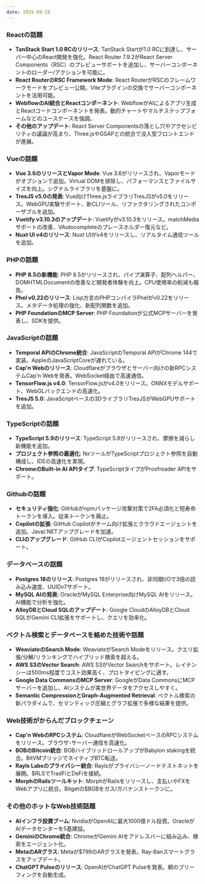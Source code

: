 ```yaml
---
date: 2025-09-28
---
```


### Reactの話題
- **TanStack Start 1.0 RCのリリース**: TanStack Startが1.0 RCに到達し、サーバー中心のReact開発を強化。React Router 7.9.2がReact Server Components（RSC）のプレビューサポートを追加し、サーバーコンポーネントのローダー/アクションを可能に。
- **React RouterのRSC Framework Mode**: React RouterがRSCのフレームワークモードをプレビュー公開。Viteプラグインの交換でサーバーコンポーネントを活用可能。
- **WebflowのAI統合とReactコンポーネント**: WebflowがAIによるアプリ生成とReactコードコンポーネントを発表。動的チャートやマルチステップフォームなどのユースケースを強調。
- **その他のアップデート**: React Server Componentsの落とし穴やアクセシビリティの議論が高まり、Three.jsやGSAPとの統合で没入型フロントエンドが進展。

### Vueの話題
- **Vue 3.6のリリースとVapor Mode**: Vue 3.6がリリースされ、Vaporモードがオプションで追加。Virtual DOMを排除し、パフォーマンスとファイルサイズを向上。シグナルライブラリを基盤に。
- **TresJS v5.0の発表**: Vue向けThree.jsライブラリTresJSがv5.0をリリース。WebGPU実験サポート、新CLIツール、リファクタリングされたコンポーザブルを追加。
- **Vuetify v3.10.3のアップデート**: Vuetifyがv3.10.3をリリース。matchMediaサポートの改善、VAutocompleteのプレースホルダー復元など。
- **Nuxt UI v4のリリース**: Nuxt UIがv4をリリースし、リアルタイム通信ツールを追加。

### PHPの話題
- **PHP 8.5の新機能**: PHP 8.5がリリースされ、パイプ演算子、配列ヘルパー、DOMHTMLDocumentの改善など開発者体験を向上。CPU使用率の削減も報告。
- **Phel v0.22のリリース**: Lisp方言のPHPコンパイラPhelがv0.22をリリース。メタデータ処理の強化、新配列関数を追加。
- **PHP FoundationのMCP Server**: PHP Foundationが公式MCPサーバーを発表し、SDKを提供。

### JavaScriptの話題
- **Temporal APIのChrome統合**: JavaScriptのTemporal APIがChrome 144で実装。AppleのJavaScriptCoreが遅れている。
- **Cap'n Webのリリース**: Cloudflareがブラウザとサーバー向けの新RPCシステムCap'n Webを発表。WebSocket経由で高速通信。
- **TensorFlow.js v4.0**: TensorFlow.jsがv4.0をリリース。ONNXモデルサポート、WebGLバックエンドの高速化。
- **TresJS 5.0**: JavaScriptベースの3DライブラリTresJSがWebGPUサポートを追加。

### TypeScriptの話題
- **TypeScript 5.9のリリース**: TypeScript 5.9がリリースされ、摩擦を減らし新機能を追加。
- **プロジェクト参照の最適化**: NxツールがTypeScriptプロジェクト参照を自動構成し、IDEの高速化を実現。
- **ChromeのBuilt-in AI APIタイプ**: TypeScriptタイプがProofreader APIをサポート。

### Githubの話題
- **セキュリティ強化**: GitHubがnpmパッケージ攻撃対策で2FA必須化と短寿命トークンを導入。従来トークンを廃止。
- **Copilotの拡張**: GitHub Copilotがチーム向け拡張とクラウドエージェントを追加。Java/.NETアップグレードを加速。
- **CLIのアップグレード**: GitHub CLIがCopilotエージェントセッションをサポート。

### データベースの話題
- **Postgres 18のリリース**: Postgres 18がリリースされ、非同期I/Oで3倍の読み込み速度、UUIDv7サポート。
- **MySQL AIの発表**: OracleがMySQL Enterprise向けMySQL AIをリリース。AI機能で分析を強化。
- **AlloyDBとCloud SQLのアップデート**: Google CloudのAlloyDBとCloud SQLがGemini CLI拡張をサポートし、クエリを効率化。

### ベクトル検索とデータベースを絡めた技術や話題
- **WeaviateのSearch Mode**: WeaviateがSearch Modeをリリース。クエリ拡張/分解/リランキングでハイブリッド検索を超える。
- **AWS S3のVector Search**: AWS S3がVector Searchをサポート。レイテンシーは500ms程度でコスト効果高く、プロトタイピングに適す。
- **Google Data CommonsのMCP Server**: GoogleがData CommonsにMCPサーバーを追加し、AIシステムが実世界データをアクセスしやすく。
- **Semantic CompressionとGraph-Augmented Retrieval**: ベクトル検索の新パラダイムで、セマンティック圧縮とグラフ拡張で多様な結果を提供。

### Web技術がからんだブロックチェーン
- **Cap'n WebのRPCシステム**: CloudflareがWebSocketベースのRPCシステムをリリース。ブラウザ-サーバー通信を高速化。
- **BOBのBitcoin統合**: BOBハイブリッドロールアップがBabylon stakingを統合。BitVMブリッジでネイティブBTC転送。
- **Rayls Labsのプライバシー統合**: Raylsがプライバシーノードテストネットを展開。$RLSでTradFiとDeFiを接続。
- **MorphのRailsツールキット**: MorphがRailsをリリースし、支払いやFXをWebアプリに統合。Bitgetの$BGBをガス/ガバナンストークンに。

### その他のホットなWeb技術話題
- **AIインフラ投資ブーム**: NvidiaがOpenAIに最大1000億ドル投資。OracleがAIデータセンターを5基建設。
- **GeminiのChrome統合**: ChromeがGemini AIをアドレスバーに組み込み、検索をエージェント化。
- **MetaのARグラス**: Metaが$799のARグラスを発表。Ray-Banスマートグラスをアップデート。
- **ChatGPT Pulseのリリース**: OpenAIがChatGPT Pulseを発表。朝のブリーフィングを自動生成。